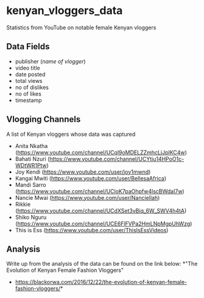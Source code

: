 # kenyan_vloggers_data
Statistics from YouTube on notable female Kenyan vloggers

## Data Fields
* publisher (*name of vlogger*)
* video title
* date posted
* total views
* no of dislikes
* no of likes
* timestamp

## Vlogging Channels
A list of Kenyan vloggers whose data was captured
* Anita Nkatha (https://www.youtube.com/channel/UCql9oMDELZZmhcLjJpIKC4w)
* Bahati Nzuri (https://www.youtube.com/channel/UCYtiu14HPoO1c-WDtWR1Ptw)
* Joy Kendi (https://www.youtube.com/user/joy1mwnd)
* Kangai Mwiti (https://www.youtube.com/user/BellesaAfrica)
* Mandi Sarro (https://www.youtube.com/channel/UCloK7paOhpfw4lscBWdaI7w)
* Nancie Mwai (https://www.youtube.com/user/Nanciellah)
* Rikkie (https://www.youtube.com/channel/UCdXSet3vBiq_6W_SWV4h4tA)
* Shiko Nguru (https://www.youtube.com/channel/UCE6FlFVPa2HmLNpMgpUhWzg)
* This is Ess (https://www.youtube.com/user/ThisIsEssVideos)


## Analysis
Write up from the analysis of the data can be found on the link below:
*"The Evolution of Kenyan Female Fashion Vloggers"
* https://blackorwa.com/2016/12/22/the-evolution-of-kenyan-female-fashion-vloggers/*





